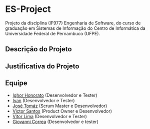 # ES-Project
Projeto da disciplina (IF977) Engenharia de Software, do curso de graduação em Sistemas de Informação do Centro de Informática da Universidade Federal de Pernambuco (UFPE).


## Descrição do Projeto


## Justificativa do Projeto


## Equipe

- [Ighor Honorato](https://github.com/IghorHonorato) (Desenvolvedor e Tester)
- [Ivan](https://github.com/ifsl2) (Desenvolvedor e Tester)
- [José Tomáz](https://github.com/jtomaz99) (Scrum Master e Desenvolvedor)
- [Victor Santos](https://github.com/vgss) (Product Owner e Desenvolvedor)
- [Vitor Lima](https://github.com/vitorlima-vl) (Desenvolvedor e Tester)
- [Giovanni Correa](https://github.com/gecjcin/gecj.git) (Desenvolvedor e tester)
